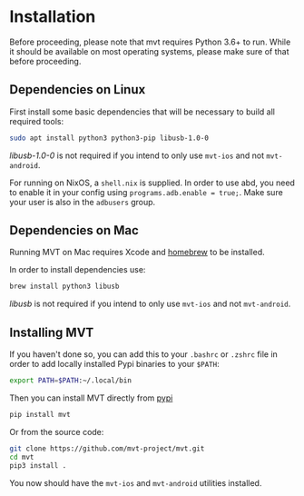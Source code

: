 # Installation

Before proceeding, please note that mvt requires Python 3.6+ to run. While it should be available on most operating systems, please make sure of that before proceeding.

## Dependencies on Linux

First install some basic dependencies that will be necessary to build all required tools:

```bash
sudo apt install python3 python3-pip libusb-1.0-0
```

*libusb-1.0-0* is not required if you intend to only use `mvt-ios` and not `mvt-android`.

For running on NixOS, a `shell.nix` is supplied. In order to use abd, you need to enable it in your config using `programs.adb.enable = true;`. Make sure your user is also in the `adbusers` group.

## Dependencies on Mac

Running MVT on Mac requires Xcode and [homebrew](https://brew.sh) to be installed.

In order to install dependencies use:

```bash
brew install python3 libusb
```

*libusb* is not required if you intend to only use `mvt-ios` and not `mvt-android`.

## Installing MVT

If you haven't done so, you can add this to your `.bashrc` or `.zshrc` file in order to add locally installed Pypi binaries to your `$PATH`:

```bash
export PATH=$PATH:~/.local/bin
```

Then you can install MVT directly from [pypi](https://pypi.org/project/mvt/)

```bash
pip install mvt
```

Or from the source code:

```bash
git clone https://github.com/mvt-project/mvt.git
cd mvt
pip3 install .
```

You now should have the `mvt-ios` and `mvt-android` utilities installed.
